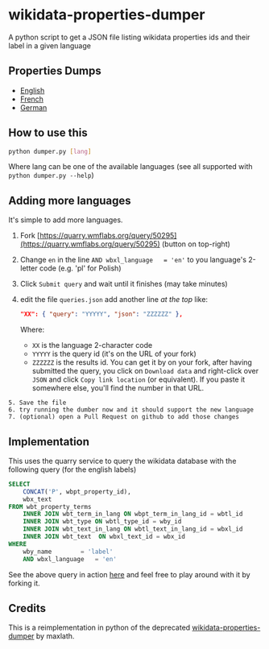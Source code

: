 # wikidata-properties-dumper
A python script to get a JSON file listing wikidata properties ids and their label in a given language

## Properties Dumps

* [English](properties/en.json)
* [French](properties/fr.json)
* [German](properties/de.json)

## How to use this

```bash
python dumper.py [lang]
```
Where lang can be one of the available languages (see all supported with
`python dumper.py --help`)

## Adding more languages
It's simple to add more languages.

   1. Fork [https://quarry.wmflabs.org/query/50295](https://quarry.wmflabs.org/query/50295) (button on top-right)
   2. Change `en` in the line `AND wbxl_language   = 'en'` to you language's 2-letter code (e.g. 'pl' for Polish)
   3. Click `Submit query` and wait until it finishes (may take minutes)
   4. edit the file `queries.json` add another line *at the top* like:

      ```json
      "XX": { "query": "YYYYY", "json": "ZZZZZZ" },
      ```

      Where:
        - `XX` is the language 2-character code
        - `YYYYY` is the query id (it's on the URL of your fork)
        - `ZZZZZZ` is the results id. You can get it by on your fork, after having submitted the query, you click on `Download data`
        and right-click over `JSON` and click `Copy link location` (or
        equivalent). If you paste it somewhere else, you'll find the
        number in that URL.

    5. Save the file
    6. try running the dumber now and it should support the new language
    7. (optional) open a Pull Request on github to add those changes


## Implementation

This uses the quarry service to query the wikidata database with the
following query (for the english labels)

```sql
SELECT
	CONCAT('P', wbpt_property_id),
	wbx_text
FROM wbt_property_terms
	INNER JOIN wbt_term_in_lang ON wbpt_term_in_lang_id = wbtl_id
	INNER JOIN wbt_type ON wbtl_type_id = wby_id
	INNER JOIN wbt_text_in_lang ON wbtl_text_in_lang_id = wbxl_id
	INNER JOIN wbt_text  ON wbxl_text_id = wbx_id
WHERE
    wby_name        = 'label'
    AND wbxl_language   = 'en'
```

See the above query in action [here](https://quarry.wmflabs.org/query/50295) and feel free to play around with it by forking it.

## Credits

This is a reimplementation in python of the deprecated [wikidata-properties-dumper](https://github.com/maxlath/wikidata-properties-dumper) by maxlath.